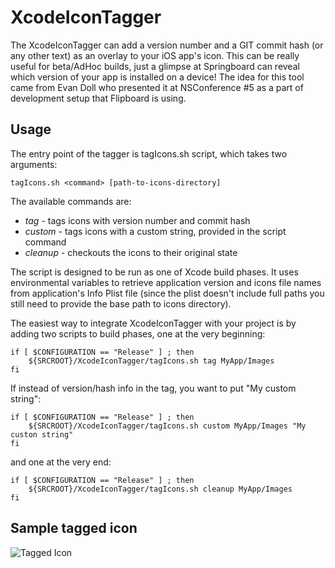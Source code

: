 
XcodeIconTagger
===============

The XcodeIconTagger can add a version number and a GIT commit hash (or any other text) as an overlay to your iOS app's icon. This can be really useful for beta/AdHoc builds, just a glimpse at Springboard can reveal which version of your app is installed on a device! The idea for this tool came from Evan Doll who presented it at NSConference #5 as a part of development setup that Flipboard is using.

## Usage

The entry point of the tagger is tagIcons.sh script, which takes two arguments:

	tagIcons.sh <command> [path-to-icons-directory]
	
The available commands are:

* _tag_ - tags icons with version number and commit hash
* _custom_ - tags icons with a custom string, provided in the script command
* _cleanup_ - checkouts the icons to their original state

The script is designed to be run as one of Xcode build phases. It uses environmental variables to retrieve application version and icons file names from application's Info Plist file (since the plist doesn't include full paths you still need to provide the base path to icons directory).

The easiest way to integrate XcodeIconTagger with your project is by adding two scripts to build phases, one at the very beginning:

	if [ $CONFIGURATION == "Release" ] ; then
    	${SRCROOT}/XcodeIconTagger/tagIcons.sh tag MyApp/Images
	fi

If instead of version/hash info in the tag, you want to put "My custom string":

	if [ $CONFIGURATION == "Release" ] ; then
    	${SRCROOT}/XcodeIconTagger/tagIcons.sh custom MyApp/Images "My custon string"
	fi

and one at the very end:

	if [ $CONFIGURATION == "Release" ] ; then
	    ${SRCROOT}/XcodeIconTagger/tagIcons.sh cleanup MyApp/Images
	fi

## Sample tagged icon

![Tagged Icon](https://raw.github.com/bejo/XcodeIconTagger/master/sample/Icon-Small-50@2x.png)
